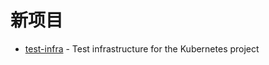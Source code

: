 # 新项目

* [test-infra](https://github.com/kubernetes/test-infra) - Test infrastructure for the Kubernetes project